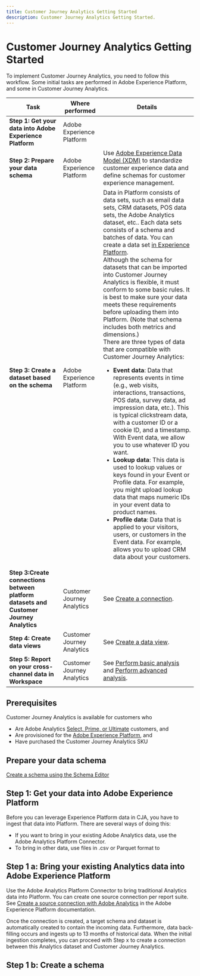 ```yaml
---
title: Customer Journey Analytics Getting Started
description: Customer Journey Analytics Getting Started.
---
```


# Customer Journey Analytics Getting Started

To implement Customer Journey Analytics, you need to follow this workflow. Some initial tasks are performed in Adobe Experience Platform, and some in Customer Journey Analytics.

|Task|Where performed|Details|
|---|---|---|
|**Step 1: Get your data into Adobe Experience Platform**|Adobe Experience Platform||
|**Step 2: Prepare your data schema**|Adobe Experience Platform|Use [Adobe Experience Data Model (XDM)](https://www.adobe.io/apis/experienceplatform/home/xdm.html) to standardize customer experience data and define schemas for customer experience management.|
|**Step 3: Create a dataset based on the schema**|Adobe Experience Platform|Data in Platform consists of data sets, such as email data sets, CRM datasets, POS data sets, the Adobe Analytics dataset, etc.. Each data sets consists of a schema and batches of data. You can create a data set [in Experience Platform](https://www.adobe.io/apis/experienceplatform/home/tutorials/alltutorials.html#!api-specification/markdown/narrative/tutorials/creating_a_dataset_tutorial/creating_a_dataset_tutorial.md).<br>Although the schema for datasets that can be imported into Customer Journey Analytics is flexible, it must conform to some basic rules. It is best to make sure your data meets these requirements before uploading them into Platform. (Note that schema includes both metrics and dimensions.)<br>There are three types of data that are compatible with Customer Journey Analytics:<ul><li>**Event data**: Data that represents events in time (e.g., web visits, interactions, transactions, POS data, survey data, ad impression data, etc.). This is typical clickstream data, with a customer ID or a cookie ID, and a timestamp. With Event data, we allow you to use whatever ID you want.</li><li>**Lookup data**: This data is used to lookup values or keys found in your Event or Profile data. For example, you might upload lookup data that maps numeric IDs in your event data to product names.</li><li>**Profile data**: Data that is applied to your visitors, users, or customers in the Event data. For example, allows you to upload CRM data about your customers.</li></ul>|
|**Step 3:Create connections between platform datasets and Customer Journey Analytics**|Customer Journey Analytics|See [Create a connection](/help/connections/create-connection.md).|
|**Step 4: Create data views**|Customer Journey Analytics|See [Create a data view](/help/data-views/create-dataview.md).|
|**Step 5: Report on your cross-channel data in Workspace**|Customer Journey Analytics|See [Perform basic analysis](/help/projects/perform-basic-analysis.md) and [Perform advanced analysis](/help/projects/perform-adv-analysis.md).|

## Prerequisites

Customer Journey Analytics is available for customers who 

* Are Adobe Analytics [Select, Prime, or Ultimate](https://www.adobe.com/analytics/compare-adobe-analytics-packages.html) customers, and 
* Are provisioned for the [Adobe Experience Platform](https://www.adobe.com/experience-platform.html), and 
* Have purchased the Customer Journey Analytics SKU

## Prepare your data schema

[Create a schema using the Schema Editor](https://www.adobe.io/apis/experienceplatform/home/tutorials/alltutorials.html#!api-specification/markdown/narrative/tutorials/schema_editor_tutorial/schema_editor_tutorial.md)

## Step 1: Get your data into Adobe Experience Platform

Before you can leverage Experience Platform data in CJA, you have to ingest that data into Platform. There are several ways of doing this:

* If you want to bring in your existing Adobe Analytics data, use the Adobe Analytics Platform Connector.
* To bring in other data, use files in .csv or Parquet format to 


## Step 1 a: Bring your existing Analytics data into Adobe Experience Platform

Use the Adobe Analytics Platform Connector to bring traditional Analytics data into Platform. You can create one source connection per report suite. See [Create a source connection with Adobe Analytics](https://www.adobe.io/apis/experienceplatform/home/tutorials/alltutorials.html#!api-specification/markdown/narrative/tutorials/sources_tutorial/adobe-analytics-ui-tutorial.md) in the Adobe Experience Platform documentation.

Once the connection is created, a target schema and dataset is automatically created to contain the incoming data. Furthermore, data back-filling occurs and ingests up to 13 months of historical data. When the initial ingestion completes, you can proceed with Step x to create a connection between this Analytics dataset and Customer Journey Analytics.

## Step 1 b: Create a schema 




